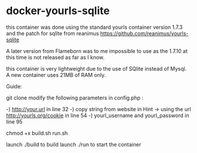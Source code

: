# docker-yourls-sqlite
this container was done using the standard yourls container version 1.7.3 and the patch for sqlite from reanimus https://github.com/reanimus/yourls-sqlite

A later version from Flameborn was to me impossible to use as the 1.7.10 at this time is not released as far as I know.

this container is very lightweight due to the use of SQlite instead of Mysql. A new container uses 21MB of RAM only.

Guide:

git clone
modify the following parameters in config.php : 

-) http://your.url in line 32 
-) copy string from website in Hint -> using the url http://yourls.org/cookie in line 54
-) yourl_username and yourl_password in line 95

chmod +x build.sh run.sh

launch ./build to build
launch ./run to start the container
